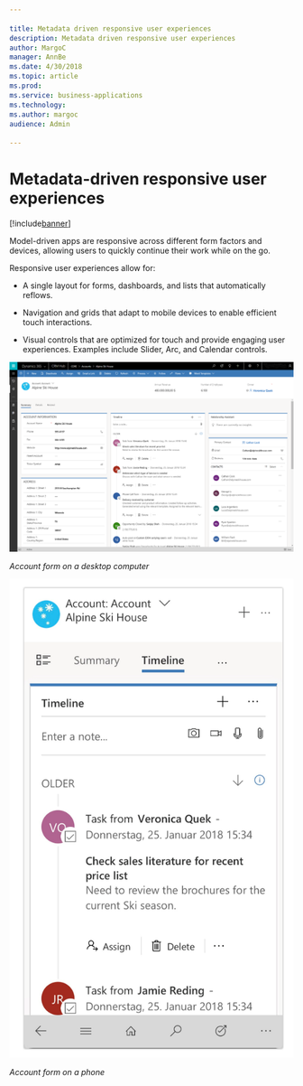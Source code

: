 ```yaml
---

title: Metadata driven responsive user experiences
description: Metadata driven responsive user experiences
author: MargoC
manager: AnnBe
ms.date: 4/30/2018
ms.topic: article
ms.prod: 
ms.service: business-applications
ms.technology: 
ms.author: margoc
audience: Admin

---
```

#  Metadata-driven responsive user experiences




[!include[banner](../../../../includes/banner.md)]

Model-driven apps are responsive across different form factors and devices,
allowing users to quickly continue their work while on the go. 

Responsive user experiences allow for:

-   A single layout for forms, dashboards, and lists that automatically reflows.

-   Navigation and grids that adapt to mobile devices to enable efficient touch
    interactions.

-   Visual controls that are optimized for touch and provide engaging user
    experiences. Examples include Slider, Arc, and Calendar controls.

![](media/metadata-driven-responsive-user-experiences-1.png "")
<!-- App_Plat_ResponseAcct_G.PNG -->


*Account form on a desktop computer*

![A screenshot of an account form on a mobile device](media/metadata-driven-responsive-user-experiences-2.png "A screenshot of an account form on a mobile device")
<!-- Picture 4 -->


*Account form on a phone*
